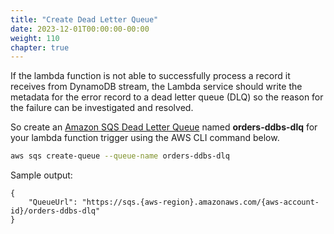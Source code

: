 ```yaml
---
title: "Create Dead Letter Queue"
date: 2023-12-01T00:00:00-00:00
weight: 110
chapter: true
---
```


If the lambda function is not able to successfully process a record it receives from DynamoDB stream, the Lambda service should write the metadata for the error record to a dead letter queue (DLQ) so the reason for the failure can be investigated and resolved. 

So create an [Amazon SQS Dead Letter Queue](https://docs.aws.amazon.com/AWSSimpleQueueService/latest/SQSDeveloperGuide/sqs-dead-letter-queues.html) named **orders-ddbs-dlq** for your lambda function trigger using the AWS CLI command below.

```bash
aws sqs create-queue --queue-name orders-ddbs-dlq
```

Sample output:

```
{
    "QueueUrl": "https://sqs.{aws-region}.amazonaws.com/{aws-account-id}/orders-ddbs-dlq"
}
```
